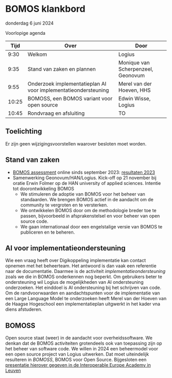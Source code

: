 <!-----------------------------







   :warning: Dit bestand wordt automatisch gegenereerd.
   :warning: Handmatige toevoegingen worden overschreven.







----------------------------->
# BOMOS klankbord

donderdag 6 juni 2024

Voorlopige agenda

|  Tijd  | Over                                         | Door   |
|--------|----------------------------------------------|--------|
|   9:30 | Welkom                                       | Logius |
|   9:35 | Stand van zaken en plannen                   | Monique van Scherpenzeel, Geonovum |
|   9:55 | Onderzoek implementatieplan AI voor implementatieondersteuning | Merel van der Hoeven, HHS |
|  10:25 | BOMOSS, een BOMOS variant voor open source   | Edwin Wisse, Logius|
|  10:45 | Rondvraag en afsluiting                      | TO     |

## Toelichting



Er zijn geen wijzigingsvoorstellen waarover besloten moet worden.

## Stand van zaken

- [BOMOS assessment](https://regelhulpenvoorbedrijven.nl/bomos-assessment-tool/) online sinds september 2023: [resultaten 2023](BOMOSassessment2023.pdf)
- Samenwerking Geonovum/HAN/Logius. Kick-off op 21 november bij oratie Erwin Folmer op de HAN university of applied sciences. Intentie tot doorontwikkeling BOMOS
  - We stimuleren de adoptie van BOMOS voor het beheer van standaarden. We brengen BOMOS actief in de aandacht om de community te vergroten en te versterken. 
  - We ontwikkelen BOMOS door om de methodologie breder toe te passen, bijvoorbeeld in afsprakenstelsel en voor beheer van open source code. 
  - We gaan internationaal door een engelstalige versie van BOMOS te publiceren en te beheren. 

## AI voor implementatieondersteuning

Wie een vraag heeft over Digikoppeling implementatie kan contact opnemen met het beheerteam. 
Het antwoord is dan vaak een referentie naar de documentatie. Daarmee is de activiteit
_implementatieondersteuning_ zoals we die in BOMOS onderkennen nog beperkt. Om gebruikers 
beter te ondersteuning wil Logius de mogelijkheden van AI ondersteuning onderzoeken. Het einddoel
is AI ondersteuning bij het schrijven van code. Om de randvoorwaarden en aandachtspunten voor 
de implementatie van een Large Language Model te onderzoeken heeft Merel van der Hoeven van 
de Haagse Hogeschool een implementatieplan uitgwerkt in het kader vna diens afstuderen.

## BOMOSS

Open source staat (weer) in de aandacht voor overheidssoftware. We denkan dat de BOMOS activiteiten 
grotendeels ook van toepassing zijn op het beheer van software code. We willen in 2024 een beheermodel
voor een open source project van Logius uitwerken. Dat moet uiteindelijk resulteren in _BOMOSS_, 
BOMOS voor Open Source. Bijgesloten een [presentatie hierover gegeven in de Interoperable Europe Academy 
in Leuven](Open%20standards%20and%20open%20source.pdf)
